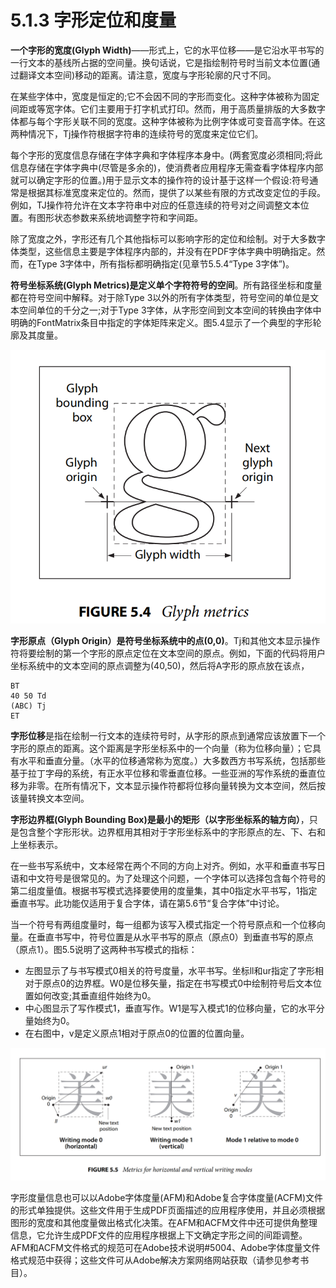 # 5.1.3 字形定位和度量

**一个字形的宽度(Glyph Width)**——形式上，它的水平位移——是它沿水平书写的一行文本的基线所占据的空间量。换句话说，它是指绘制符号时当前文本位置(通过翻译文本空间)移动的距离。请注意，宽度与字形轮廓的尺寸不同。

在某些字体中，宽度是恒定的;它不会因不同的字形而变化。这种字体被称为固定间距或等宽字体。它们主要用于打字机式打印。然而，用于高质量排版的大多数字体都与每个字形关联不同的宽度。这种字体被称为比例字体或可变音高字体。在这两种情况下，Tj操作符根据字符串的连续符号的宽度来定位它们。

每个字形的宽度信息存储在字体字典和字体程序本身中。(两套宽度必须相同;将此信息存储在字体字典中(尽管是多余的)，使消费者应用程序无需查看字体程序内部就可以确定字形的位置。)用于显示文本的操作符的设计基于这样一个假设:符号通常是根据其标准宽度来定位的。然而，提供了以某些有限的方式改变定位的手段。例如，TJ操作符允许在文本字符串中对应的任意连续的符号对之间调整文本位置。有图形状态参数来系统地调整字符和字间距。

除了宽度之外，字形还有几个其他指标可以影响字形的定位和绘制。对于大多数字体类型，这些信息主要是字体程序内部的，并没有在PDF字体字典中明确指定。然而，在Type 3字体中，所有指标都明确指定(见章节5.5.4“Type 3字体”)。

**符号坐标系统(Glyph Metrics)是定义单个字符符号的空间**。所有路径坐标和度量都在符号空间中解释。对于除Type 3以外的所有字体类型，符号空间的单位是文本空间单位的千分之一;对于Type 3字体，从字形空间到文本空间的转换由字体中明确的FontMatrix条目中指定的字体矩阵来定义。图5.4显示了一个典型的字形轮廓及其度量。

![](<../../.gitbook/assets/image (9).png>)

**字形原点（Glyph Origin）是符号坐标系统中的点(0,0)**。Tj和其他文本显示操作符将要绘制的第一个字形的原点定位在文本空间的原点。例如，下面的代码将用户坐标系统中的文本空间的原点调整为(40,50)，然后将A字形的原点放在该点，

```
BT
40 50 Td
(ABC) Tj
ET
```

**字形位移**是指在绘制一行文本的连续符号时，从字形的原点到通常应该放置下一个字形的原点的距离。这个距离是字形坐标系中的一个向量（称为位移向量）；它具有水平和垂直分量。（水平的位移通常称为宽度。）大多数西方书写系统，包括那些基于拉丁字母的系统，有正水平位移和零垂直位移。一些亚洲的写作系统的垂直位移为非零。在所有情况下，文本显示操作符都将位移向量转换为文本空间，然后按该量转换文本空间。

**字形边界框(Glyph Bounding Box)是最小的矩形（以字形坐标系的轴方向）**，只是包含整个字形形状。边界框用其相对于字形坐标系中的字形原点的左、下、右和上坐标表示。

在一些书写系统中，文本经常在两个不同的方向上对齐。例如，水平和垂直书写日语和中文符号是很常见的。为了处理这个问题，一个字体可以选择包含每个符号的第二组度量值。根据书写模式选择要使用的度量集，其中0指定水平书写，1指定垂直书写。此功能仅适用于复合字体，请在第5.6节“复合字体”中讨论。

当一个符号有两组度量时，每一组都为该写入模式指定一个符号原点和一个位移向量。在垂直书写中，符号位置是从水平书写的原点（原点0）到垂直书写的原点（原点1）。图5.5说明了这两种书写模式的指标：

* 左图显示了与书写模式0相关的符号度量，水平书写。坐标ll和ur指定了字形相对于原点0的边界框。W0是位移矢量，指定在书写模式0中绘制符号后文本位置如何改变;其垂直组件始终为0。
* 中心图显示了写作模式1，垂直写作。W1是写入模式1的位移向量，它的水平分量始终为0。
* 在右图中，v是定义原点1相对于原点0的位置的位置向量。



![](<../../.gitbook/assets/image (10).png>)

字形度量信息也可以以Adobe字体度量(AFM)和Adobe复合字体度量(ACFM)文件的形式单独提供。这些文件用于生成PDF页面描述的应用程序使用，并且必须根据图形的宽度和其他度量做出格式化决策。在AFM和ACFM文件中还可提供角整理信息，它允许生成PDF文件的应用程序根据上下文确定字形之间的间距调整。AFM和ACFM文件格式的规范可在Adobe技术说明#5004、Adobe字体度量文件格式规范中获得；这些文件可从Adobe解决方案网络网站获取（请参见参考书目）。
